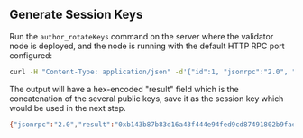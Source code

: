 ## Generate Session Keys

Run the `author_rotateKeys` command on the server where the validator node is deployed, and the node is running with the default HTTP RPC port configured:

```bash
curl -H "Content-Type: application/json" -d'{"id":1, "jsonrpc":"2.0", "method": "author_rotateKeys", "params":[]}' http://localhost:9933
```

The output will have a hex-encoded "result" field which is the concatenation of the several public keys, save it as the session key which would be used in the next step.

```bash
{"jsonrpc":"2.0","result":"0xb143b87b83d16a43f444e94fed9cd87491802b9fae635c0de37b52609900fd398bbb0acd67d345a75ca0ef523acfc94fa63b462109f20684701a6150810231f7f92800d8f740e15187a4723f7671d0db7bb2ee46b87602b9f86bfa478a889c768da183a5d25673cf30424d649c95351a1c41f11c92c5bc8e84251406069999055a8cf21e44d9fd5fb41fa77ecb6cf0ea2ac62c4001083fd638fe70153a5f37c661","id":1}
```